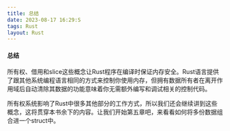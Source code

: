 ```yaml
---
title: 总结
date: 2023-08-17 16:29:S
tags: Rust
layout: Rust
---
```

#### 总结

所有权、借用和slice这些概念让Rust程序在编译时保证内存安全。Rust语言提供了跟其他系统编程语言相同的方式来控制你使用内存，但拥有数据所有者在离开作用域后自动清除其数据的功能意味着你无需额外编写和调试相关的控制代码。

所有权系统影响了Rust中很多其他部分的工作方式，所以我们还会继续讲到这些概念，这将贯穿本书余下的内容。让我们开始第五章吧，来看看如何将多份数据组合进一个struct中。









